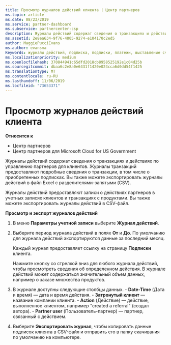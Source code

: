 ```yaml
---
title: Просмотр журналов действий клиента | Центр партнеров
ms.topic: article
ms.date: 08/23/2019
ms.service: partner-dashboard
ms.subservice: partnercenter-csp
description: Журналы действий содержат сведения о транзакциях и действиях по управлению партнеров для клиентов.
ms.assetid: 2e8ea634-9f76-4005-9274-e104170c2ed5
author: MaggiePucciEvans
ms.author: evansma
Keywords: журналы действий, подписка, подписки, платежи, выставление счетов, транзакции
ms.localizationpriority: medium
ms.openlocfilehash: 370844941c65dfd2018cb8958525192e1c04d25b
ms.sourcegitcommit: dbaa6c2e8a0e6431f1420e024cca6d0dd54f1425
ms.translationtype: MT
ms.contentlocale: ru-RU
ms.lasthandoff: 11/06/2019
ms.locfileid: "73653371"
---
```

# <a name="view-customer-activity-logs"></a>Просмотр журналов действий клиента

**Относится к**

-  Центр партнеров
-  Центр партнеров для Microsoft Cloud for US Government


Журналы действий содержат сведения о транзакциях и действиях по управлению партнеров для клиентов. Журналы транзакций предоставляют подробные сведения о транзакции, в том числе о приобретенных подписках. Вы также можете экспортировать журналы действий в файл Excel с разделителями-запятыми (CSV).

Журналы действий предоставляют записи о действиях партнеров в учетных записях клиентов и транзакциях с продуктами. Вы также можете экспортировать журналы действий в CSV-файл.

**Просмотр и экспорт журналов действий**

1.  В меню **Параметры учетной записи** выберите **Журнал действий**.
2.  Выберите период журнала действий в полях **От** и **До**. По умолчанию для журнала действий экспортируются данные за последний месяц.

    Каждый журнал предоставляет ссылку на страницу **Подписки** клиента.

    Нажмите кнопку со стрелкой вниз для любого журнала действий, чтобы просмотреть сведения об определенном действия. В журнале действий может содержаться значительный объем данных, например о заказе множества продуктов.

3.   В журнале доступны следующие столбцы данных.
    -   **Date-Time** (Дата и время) — дата и время действия.
    -   **Затронутый клиент** — название компании клиента.
    -   **Action** (Действие) — действие, выполненное клиентом, например "created a referral" (создал автора).
    -   **Partner user** (Пользователь-партнер) — партнер, связанный с действием.

4.  Выберите **Экспортировать журнал**, чтобы копировать данные подписок клиента в CSV-файл и отправить его в папку скачивания по умолчанию на компьютере.
    
 

 



